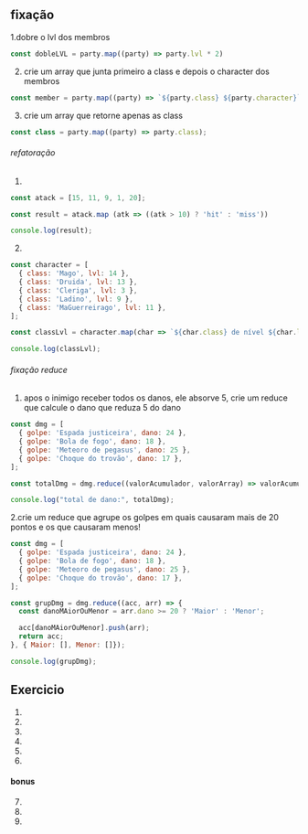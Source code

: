 ## fixação
1.dobre o lvl dos membros
```js
const dobleLVL = party.map((party) => party.lvl * 2)
```
2. crie um array que junta primeiro a class e depois o character dos membros
```js
const member = party.map((party) => `${party.class} ${party.character}`);
```

3. crie um array que retorne apenas as class 
```js
const class = party.map((party) => party.class);
```
###### refatoração

1.
```js
const atack = [15, 11, 9, 1, 20];

const result = atack.map (atk => ((atk > 10) ? 'hit' : 'miss'))

console.log(result);
```

2.
```js
const character = [
  { class: 'Mago', lvl: 14 },
  { class: 'Druida', lvl: 13 },
  { class: 'Cleriga', lvl: 3 },
  { class: 'Ladino', lvl: 9 },
  { class: 'MaGuerreirago', lvl: 11 },
];

const classLvl = character.map(char => `${char.class} de nível ${char.lvl}`);

console.log(classLvl);

```
###### fixação reduce
1. apos o inimigo receber todos os danos, ele absorve 5, crie um reduce que calcule o dano que reduza 5 do dano
```js
const dmg = [
  { golpe: 'Espada justiceira', dano: 24 },
  { golpe: 'Bola de fogo', dano: 18 },
  { golpe: 'Meteoro de pegasus', dano: 25 },
  { golpe: 'Choque do trovão', dano: 17 },
];

const totalDmg = dmg.reduce((valorAcumulador, valorArray) => valorAcumulador + valorArray.dano, -5);

console.log("total de dano:", totalDmg);
```
2.crie um reduce que agrupe os golpes em quais causaram mais de 20 pontos e os que causaram menos!
```js
const dmg = [
  { golpe: 'Espada justiceira', dano: 24 },
  { golpe: 'Bola de fogo', dano: 18 },
  { golpe: 'Meteoro de pegasus', dano: 25 },
  { golpe: 'Choque do trovão', dano: 17 },
];

const grupDmg = dmg.reduce((acc, arr) => {
  const danoMAiorOuMenor = arr.dano >= 20 ? 'Maior' : 'Menor';

  acc[danoMAiorOuMenor].push(arr);
  return acc;
}, { Maior: [], Menor: []});

console.log(grupDmg);
```
## Exercicio

1.

2.

3.

4.

5.

6.

#### bonus

7.

8.

9.